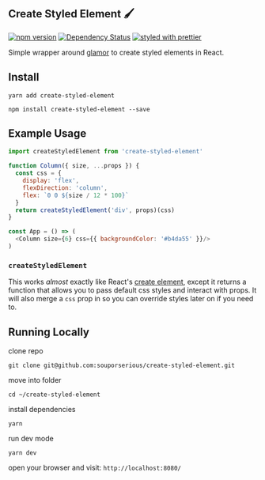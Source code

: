 ## Create Styled Element 🖌

[![npm version](https://badge.fury.io/js/create-styled-element.svg)](https://badge.fury.io/js/create-styled-element)
[![Dependency Status](https://david-dm.org/souporserious/create-styled-element.svg)](https://david-dm.org/souporserious/create-styled-element)
[![styled with prettier](https://img.shields.io/badge/styled_with-prettier-ff69b4.svg)](https://github.com/prettier/prettier)

Simple wrapper around [glamor](https://github.com/threepointone/glamor) to create styled elements in React.

## Install

`yarn add create-styled-element`

`npm install create-styled-element --save`

## Example Usage

```js
import createStyledElement from 'create-styled-element'

function Column({ size, ...props }) {
  const css = {
    display: 'flex',
    flexDirection: 'column',
    flex: `0 0 ${size / 12 * 100}`
  }
  return createStyledElement('div', props)(css)
}

const App = () => (
  <Column size={6} css={{ backgroundColor: '#b4da55' }}/>
)
```

### `createStyledElement`

This works _almost_ exactly like React's [create element](https://facebook.github.io/react/docs/react-api.html#createelement), except it returns a function that allows you to pass default css styles and interact with props. It will also merge a `css` prop in so you can override styles later on if you need to.

## Running Locally

clone repo

`git clone git@github.com:souporserious/create-styled-element.git`

move into folder

`cd ~/create-styled-element`

install dependencies

`yarn`

run dev mode

`yarn dev`

open your browser and visit: `http://localhost:8080/`

